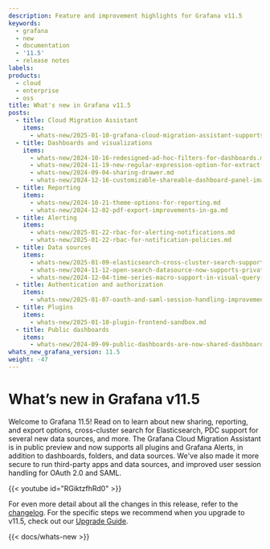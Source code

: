 ```yaml
---
description: Feature and improvement highlights for Grafana v11.5
keywords:
  - grafana
  - new
  - documentation
  - '11.5'
  - release notes
labels:
products:
  - cloud
  - enterprise
  - oss
title: What's new in Grafana v11.5
posts:
  - title: Cloud Migration Assistant
    items:
      - whats-new/2025-01-10-grafana-cloud-migration-assistant-supports-all-plugins-and-grafana-alerting.md
  - title: Dashboards and visualizations
    items:
      - whats-new/2024-10-16-redesigned-ad-hoc-filters-for-dashboards.md
      - whats-new/2024-11-19-new-regular-expression-option-for-extract-fields-transformation.md
      - whats-new/2024-09-04-sharing-drawer.md
      - whats-new/2024-12-16-customizable-shareable-dashboard-panel-images.md
  - title: Reporting
    items:
      - whats-new/2024-10-21-theme-options-for-reporting.md
      - whats-new/2024-12-02-pdf-export-improvements-in-ga.md
  - title: Alerting
    items:
      - whats-new/2025-01-22-rbac-for-alerting-notifications.md
      - whats-new/2025-01-22-rbac-for-notification-policies.md
  - title: Data sources
    items:
      - whats-new/2025-01-09-elasticsearch-cross-cluster-search-support.md
      - whats-new/2024-11-12-open-search-datasource-now-supports-private-datasource-connect.md
      - whats-new/2024-12-04-time-series-macro-support-in-visual-query-builder-for-sql-data-sources.md
  - title: Authentication and authorization
    items:
      - whats-new/2025-01-07-oauth-and-saml-session-handling-improvements.md
  - title: Plugins
    items:
      - whats-new/2025-01-10-plugin-frontend-sandbox.md
  - title: Public dashboards
    items:
      - whats-new/2024-09-09-public-dashboards-are-now-shared-dashboards.md
whats_new_grafana_version: 11.5
weight: -47
---
```


# What’s new in Grafana v11.5

Welcome to Grafana 11.5!
Read on to learn about new sharing, reporting, and export options, cross-cluster search for Elasticsearch, PDC support for several new data sources, and more.
The Grafana Cloud Migration Assistant is in public preview and now supports all plugins and Grafana Alerts, in addition to dashboards, folders, and data sources.
We've also made it more secure to run third-party apps and data sources, and improved user session handling for OAuth 2.0 and SAML.

{{< youtube id="RGiktzfhRd0" >}}

For even more detail about all the changes in this release, refer to the [changelog](https://github.com/grafana/grafana/blob/main/CHANGELOG.md). For the specific steps we recommend when you upgrade to v11.5, check out our [Upgrade Guide](https://grafana.com/docs/grafana/<GRAFANA_VERSION>/upgrade-guide/upgrade-v11.5/).

{{< docs/whats-new  >}}
